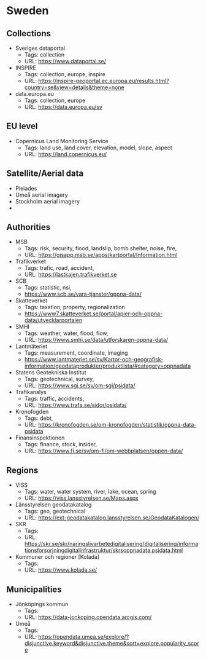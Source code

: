 # Sweden

## Collections
- Sveriges dataportal  
    - Tags: collection
    - URL: https://www.dataportal.se/  
- INSPIRE   
    - Tags: collection, europe, inspire
    - URL: https://inspire-geoportal.ec.europa.eu/results.html?country=se&view=details&theme=none  
- data.europa.eu   
    - Tags: collection, europe
    - URL: https://data.europa.eu/sv  

## EU level
- Copernicus Land Monitoring Service
    - Tags: land use, land cover, elevation, model, slope, aspect 
    - URL: https://land.copernicus.eu/

## Satellite/Aerial data
- Pleiades
- Umeå aerial imagery
- Stockholm aerial imagery
- 

## Authorities
- MSB   
    - Tags: risk, security, flood, landslip, bomb shelter, noise, fire, 
    - URL: https://gisapp.msb.se/apps/kartportal/Information.html  
- Trafikverket 
    - Tags: trafic, road, accident, 
    - URL: https://lastkajen.trafikverket.se   
- SCB   
    - Tags: statistic, nsi, 
    - https://www.scb.se/vara-tjanster/oppna-data/  
- Skatteverket   
    - Tags: taxation, property, regionalization
    - https://www7.skatteverket.se/portal/apier-och-oppna-data/utvecklarportalen  
- SMHI   
    - Tags: weather, water, flood, flow,
    - URL: https://www.smhi.se/data/utforskaren-oppna-data/  
- Lantmäteriet   
    - Tags: measurement, coordinate, imaging
    - https://www.lantmateriet.se/sv/Kartor-och-geografisk-information/geodataprodukter/produktlista/#category=oppnadata  
- Statens Geotekniska Institut   
    - Tags: geotechnical, survey, 
    - URL: https://www.sgi.se/sv/om-sgi/psidata/  
- Trafikanalys  
    - Tags: traffic, accidents,
    - URL: https://www.trafa.se/sidor/psidata/  
- Kronofogden   
    - Tags: debt, 
    - URL: https://kronofogden.se/om-kronofogden/statistik/oppna-data-psidata  
- Finansinspektionen  
    - Tags: finance, stock, insider, 
    - URL: https://www.fi.se/sv/om-fi/om-webbplatsen/oppen-data/
## Regions   
- VISS   
    - Tags: water, water system, river, lake, ocean, spring
    - URL: https://viss.lansstyrelsen.se/Maps.aspx   
- Länsstyrelsen geodatakatalog   
    - Tags: geo, geotechnical
    - URL: https://ext-geodatakatalog.lansstyrelsen.se/GeodataKatalogen/  
- SKR   
    - Tags: 
    - URL: https://skr.se/skr/naringslivarbetedigitalisering/digitalisering/informationsforsorjningdigitalinfrastruktur/skrsoppnadata.psidata.html  
- Kommuner och regioner [Kolada] 
    - Tags: 
    - URL: https://www.kolada.se/  

## Municipalities
- Jönköpings kommun   
    - Tags: 
    - URL: https://data-jonkoping.opendata.arcgis.com/  
- Umeå   
    - Tags: 
    - URL: https://opendata.umea.se/explore/?disjunctive.keyword&disjunctive.theme&sort=explore.popularity_score  
    
